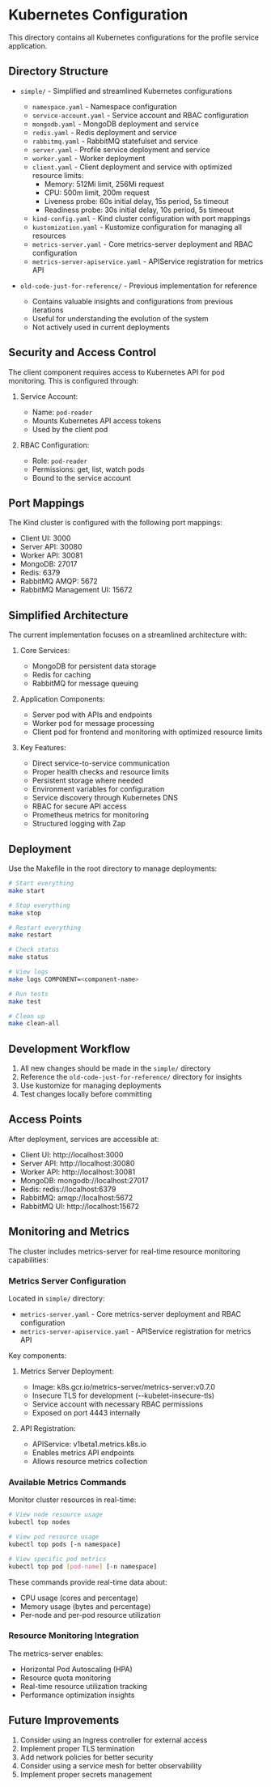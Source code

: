 # Kubernetes Configuration

This directory contains all Kubernetes configurations for the profile service application.

## Directory Structure

- `simple/` - Simplified and streamlined Kubernetes configurations

  - `namespace.yaml` - Namespace configuration
  - `service-account.yaml` - Service account and RBAC configuration
  - `mongodb.yaml` - MongoDB deployment and service
  - `redis.yaml` - Redis deployment and service
  - `rabbitmq.yaml` - RabbitMQ statefulset and service
  - `server.yaml` - Profile service deployment and service
  - `worker.yaml` - Worker deployment
  - `client.yaml` - Client deployment and service with optimized resource limits:
    - Memory: 512Mi limit, 256Mi request
    - CPU: 500m limit, 200m request
    - Liveness probe: 60s initial delay, 15s period, 5s timeout
    - Readiness probe: 30s initial delay, 10s period, 5s timeout
  - `kind-config.yaml` - Kind cluster configuration with port mappings
  - `kustomization.yaml` - Kustomize configuration for managing all resources
  - `metrics-server.yaml` - Core metrics-server deployment and RBAC configuration
  - `metrics-server-apiservice.yaml` - APIService registration for metrics API

- `old-code-just-for-reference/` - Previous implementation for reference
  - Contains valuable insights and configurations from previous iterations
  - Useful for understanding the evolution of the system
  - Not actively used in current deployments

## Security and Access Control

The client component requires access to Kubernetes API for pod monitoring. This is configured through:

1. Service Account:

   - Name: `pod-reader`
   - Mounts Kubernetes API access tokens
   - Used by the client pod

2. RBAC Configuration:
   - Role: `pod-reader`
   - Permissions: get, list, watch pods
   - Bound to the service account

## Port Mappings

The Kind cluster is configured with the following port mappings:

- Client UI: 3000
- Server API: 30080
- Worker API: 30081
- MongoDB: 27017
- Redis: 6379
- RabbitMQ AMQP: 5672
- RabbitMQ Management UI: 15672

## Simplified Architecture

The current implementation focuses on a streamlined architecture with:

1. Core Services:

   - MongoDB for persistent data storage
   - Redis for caching
   - RabbitMQ for message queuing

2. Application Components:

   - Server pod with APIs and endpoints
   - Worker pod for message processing
   - Client pod for frontend and monitoring with optimized resource limits

3. Key Features:
   - Direct service-to-service communication
   - Proper health checks and resource limits
   - Persistent storage where needed
   - Environment variables for configuration
   - Service discovery through Kubernetes DNS
   - RBAC for secure API access
   - Prometheus metrics for monitoring
   - Structured logging with Zap

## Deployment

Use the Makefile in the root directory to manage deployments:

```bash
# Start everything
make start

# Stop everything
make stop

# Restart everything
make restart

# Check status
make status

# View logs
make logs COMPONENT=<component-name>

# Run tests
make test

# Clean up
make clean-all
```

## Development Workflow

1. All new changes should be made in the `simple/` directory
2. Reference the `old-code-just-for-reference/` directory for insights
3. Use kustomize for managing deployments
4. Test changes locally before committing

## Access Points

After deployment, services are accessible at:

- Client UI: http://localhost:3000
- Server API: http://localhost:30080
- Worker API: http://localhost:30081
- MongoDB: mongodb://localhost:27017
- Redis: redis://localhost:6379
- RabbitMQ: amqp://localhost:5672
- RabbitMQ UI: http://localhost:15672

## Monitoring and Metrics

The cluster includes metrics-server for real-time resource monitoring capabilities:

### Metrics Server Configuration

Located in `simple/` directory:

- `metrics-server.yaml` - Core metrics-server deployment and RBAC configuration
- `metrics-server-apiservice.yaml` - APIService registration for metrics API

Key components:

1. Metrics Server Deployment:

   - Image: k8s.gcr.io/metrics-server/metrics-server:v0.7.0
   - Insecure TLS for development (--kubelet-insecure-tls)
   - Service account with necessary RBAC permissions
   - Exposed on port 4443 internally

2. API Registration:
   - APIService: v1beta1.metrics.k8s.io
   - Enables metrics API endpoints
   - Allows resource metrics collection

### Available Metrics Commands

Monitor cluster resources in real-time:

```bash
# View node resource usage
kubectl top nodes

# View pod resource usage
kubectl top pods [-n namespace]

# View specific pod metrics
kubectl top pod [pod-name] [-n namespace]
```

These commands provide real-time data about:

- CPU usage (cores and percentage)
- Memory usage (bytes and percentage)
- Per-node and per-pod resource utilization

### Resource Monitoring Integration

The metrics-server enables:

- Horizontal Pod Autoscaling (HPA)
- Resource quota monitoring
- Real-time resource utilization tracking
- Performance optimization insights

## Future Improvements

1. Consider using an Ingress controller for external access
2. Implement proper TLS termination
3. Add network policies for better security
4. Consider using a service mesh for better observability
5. Implement proper secrets management

